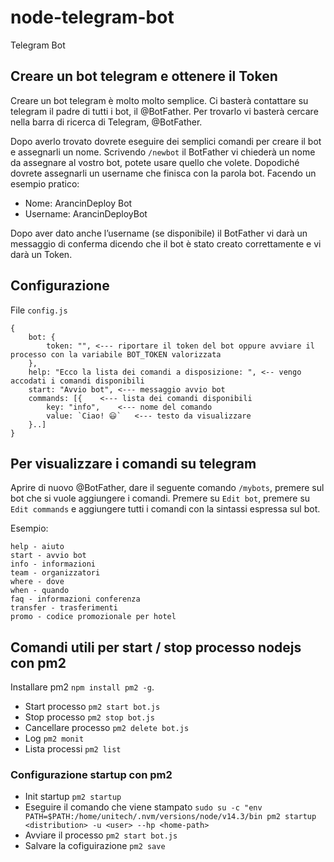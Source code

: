 # node-telegram-bot
Telegram Bot

## Creare un bot telegram e ottenere il Token
Creare un bot telegram è molto molto semplice. Ci basterà contattare su telegram il padre di tutti i bot, il @BotFather.
Per trovarlo vi basterà cercare nella barra di ricerca di Telegram, @BotFather.

Dopo averlo trovato dovrete eseguire dei semplici comandi per creare il bot e assegnarli un nome.
Scrivendo  ```/newbot``` il BotFather vi chiederà un nome da assegnare al vostro bot, potete usare quello che volete. Dopodiché dovrete assegnarli un username che finisca con la parola bot. Facendo un esempio pratico:


- Nome: ArancinDeploy Bot
- Username: ArancinDeployBot

Dopo aver dato anche l’username (se disponibile) il BotFather vi darà un messaggio di conferma dicendo che il bot è stato creato correttamente e vi darà un Token.

## Configurazione
File ```config.js```
```
{
    bot: {
        token: "", <--- riportare il token del bot oppure avviare il processo con la variabile BOT_TOKEN valorizzata 
    },
    help: "Ecco la lista dei comandi a disposizione: ", <-- vengo accodati i comandi disponibili
    start: "Avvio bot", <--- messaggio avvio bot
    commands: [{    <--- lista dei comandi disponibili
        key: "info",    <--- nome del comando
        value: `Ciao! 😃`   <--- testo da visualizzare
    }..]
}

```

## Per visualizzare i comandi su telegram
Aprire di nuovo @BotFather, dare il seguente comando ```/mybots```, premere sul bot che si vuole aggiungere i comandi. Premere su ```Edit bot```, premere su ```Edit commands``` e aggiungere tutti i comandi con la sintassi espressa sul bot.

Esempio: 
```
help - aiuto
start - avvio bot
info - informazioni
team - organizzatori
where - dove
when - quando
faq - informazioni conferenza
transfer - trasferimenti
promo - codice promozionale per hotel
```


## Comandi utili per start / stop processo nodejs con pm2
Installare pm2 ```npm install pm2 -g```.

- Start processo ```pm2 start bot.js```
- Stop processo ```pm2 stop bot.js```
- Cancellare processo ```pm2 delete bot.js```
- Log ```pm2 monit```
- Lista processi ```pm2 list```

### Configurazione startup con pm2
- Init startup ```pm2 startup```
- Eseguire il comando che viene stampato ```sudo su -c "env PATH=$PATH:/home/unitech/.nvm/versions/node/v14.3/bin pm2 startup <distribution> -u <user> --hp <home-path>```
- Avviare il processo ```pm2 start bot.js```
- Salvare la cofiguirazione ```pm2 save```